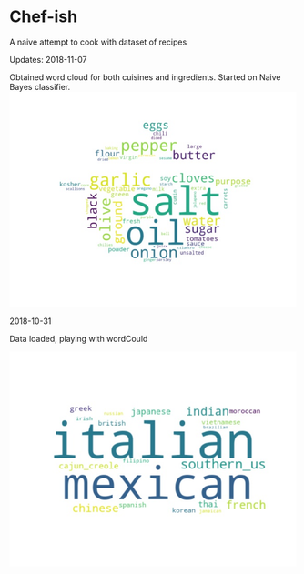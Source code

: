 # Chef-ish
A naive attempt to cook with dataset of recipes

Updates:
2018-11-07

Obtained word cloud for both cuisines and ingredients. Started on Naive Bayes classifier.
![](figs/ingredient-cloud.jpg)

2018-10-31

Data loaded, playing with wordCould

![](figs/cuisine-cloud.jpg)
